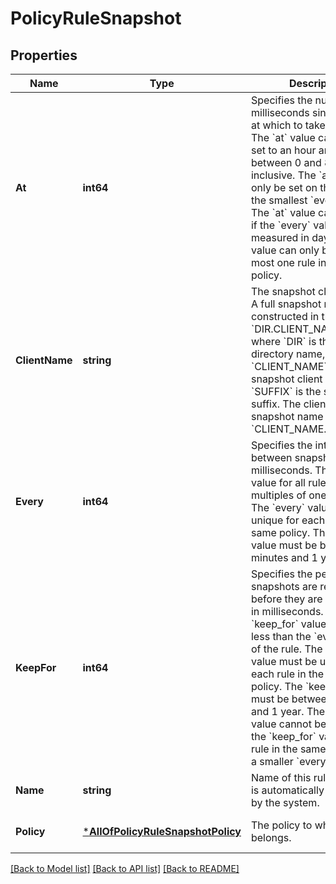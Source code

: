 # PolicyRuleSnapshot

## Properties
Name | Type | Description | Notes
------------ | ------------- | ------------- | -------------
**At** | **int64** | Specifies the number of milliseconds since midnight at which to take a snapshot. The &#x60;at&#x60; value can only be set to an hour and must be between 0 and 82800000, inclusive. The &#x60;at&#x60; value can only be set on the rule with the smallest &#x60;every&#x60; value. The &#x60;at&#x60; value cannot be set if the &#x60;every&#x60; value is not measured in days. The &#x60;at&#x60; value can only be set for at most one rule in the same policy. | [optional] [default to null]
**ClientName** | **string** | The snapshot client name. A full snapshot name is constructed in the form of &#x60;DIR.CLIENT_NAME.SUFFIX&#x60; where &#x60;DIR&#x60; is the managed directory name, &#x60;CLIENT_NAME&#x60; is the snapshot client name, and &#x60;SUFFIX&#x60; is the snapshot suffix. The client visible snapshot name is &#x60;CLIENT_NAME.SUFFIX&#x60;. | [optional] [default to null]
**Every** | **int64** | Specifies the interval between snapshots, in milliseconds. The &#x60;every&#x60; value for all rules must be multiples of one another. The &#x60;every&#x60; value must be unique for each rule in the same policy. The &#x60;every&#x60; value must be between 5 minutes and 1 year. | [optional] [default to null]
**KeepFor** | **int64** | Specifies the period that snapshots are retained before they are eradicated, in milliseconds. The &#x60;keep_for&#x60; value cannot be less than the &#x60;every&#x60; value of the rule. The &#x60;keep_for&#x60; value must be unique for each rule in the same policy. The &#x60;keep_for&#x60; value must be between 5 minutes and 1 year. The &#x60;keep_for&#x60; value cannot be less than the &#x60;keep_for&#x60; value of any rule in the same policy with a smaller &#x60;every&#x60; value. | [optional] [default to null]
**Name** | **string** | Name of this rule. The name is automatically generated by the system. | [optional] [default to null]
**Policy** | [***AllOfPolicyRuleSnapshotPolicy**](AllOfPolicyRuleSnapshotPolicy.md) | The policy to which this rule belongs. | [optional] [default to null]

[[Back to Model list]](../README.md#documentation-for-models) [[Back to API list]](../README.md#documentation-for-api-endpoints) [[Back to README]](../README.md)

